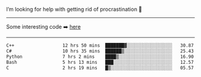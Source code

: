 I’m looking for help with getting rid of procrastination 🤔

-----

Some interesting code :arrow_right: [here](https://github.com/zhen8838/playground)

-----

<!--START_SECTION:waka-->

```txt
C++                  12 hrs 50 mins  ███████▓░░░░░░░░░░░░░░░░░   30.87 %
C#                   10 hrs 35 mins  ██████▒░░░░░░░░░░░░░░░░░░   25.43 %
Python               7 hrs 2 mins    ████▒░░░░░░░░░░░░░░░░░░░░   16.90 %
Bash                 5 hrs 13 mins   ███░░░░░░░░░░░░░░░░░░░░░░   12.57 %
C                    2 hrs 19 mins   █▒░░░░░░░░░░░░░░░░░░░░░░░   05.57 %
```

<!--END_SECTION:waka-->

<!--
**zhen8838/zhen8838** is a ✨ _special_ ✨ repository because its `README.md` (this file) appears on your GitHub profile.

Here are some ideas to get you started:

- 🔭 I’m currently working on ...
- 🌱 I’m currently learning ...
- 👯 I’m looking to collaborate on ...
 ...
- 💬 Ask me about ...
- 📫 How to reach me: ...
- 😄 Pronouns: ...
- ⚡ Fun fact: ...
-->
